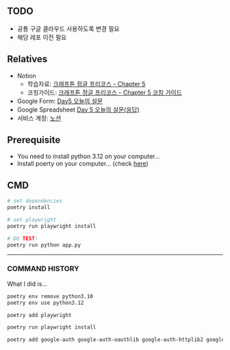 ## TODO
- 공통 구글 클라우드 사용하도록 변경 필요
- 해당 레포 이전 필요


## Relatives

- Notion 
  - 학습자료: [크래프톤 정글 프리코스 - Chapter 5](https://www.notion.so/kraftonjungle/Chapter-5-1-1654c6f37f8c80359416d6baf45ac415?pvs=25)
  - 코칭가이드: [크래프톤 정글 프리코스 - Chapter 5 코칭 가이드](https://www.notion.so/kraftonjungle/Chapter-5-16b4c6f37f8c8048ab8bf2952cb3006e)
- Google Form: [Day5 오늘의 설문](https://docs.google.com/forms/d/e/1FAIpQLSflM2Vu2846cuC_f4pQTXBQIxywIHR8IANMDgU_mWBR7ILC5Q/viewform?usp=sharing)
- Google Spreadsheet [Day 5 오늘의 설문(응답)](https://docs.google.com/spreadsheets/d/1g-zaVqayul-D3O0Fz_ESuTEMTMSnJ2K4LMLGTwAsAAU/edit?usp=sharing)
- 서비스 계정: [노션](https://www.notion.so/kraftonjungle/Chapter-5-16b4c6f37f8c8048ab8bf2952cb3006e?pvs=4#16c4c6f37f8c80c28d93e0ffc644baf8)


## Prerequisite
- You need to install python 3.12 on your computer...
- Install poerty on your computer... (check [here](https://python-poetry.org/docs/#installing-with-the-official-installer))

## CMD

```bash
# set dependencies 
poetry install
```

```bash
# set playwright
poetry run playwright install
```


```bash
# DO TEST!
poetry run python app.py
```

---

### COMMAND HISTORY

What I did is...

```bash
poetry env remove python3.10
poetry env use python3.12
```


```bash
poetry add playwright

poetry run playwright install

poetry add google-auth google-auth-oauthlib google-auth-httplib2 google-api-python-client
```
